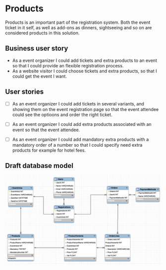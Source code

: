 # Products

Products is an important part of the registration system. Both the event ticket in it self, as well as add-ons as dinners, sightseeing and so on are considered products in this solution.

## Business user story

* As a event organizer I could add tickets and extra products to an event so that I could provide an flexible registration process.
* As a website visitor I could choose tickets and extra products, so that I could get the event I want.

## User stories

- [ ] As an event organizer I could add tickets in several variants, and showing them on the event registration page so that the event attendee could see the optioons and order the right ticket.
- [ ] As an event organizer I could add extra products associated with an event so that the event attendee.
- [ ] As an event organizer I could add mandatory extra products with a mandatory order of a number so that I could specify need extra products for example for hotel fees.


## Draft database model

![Draft database model](Database-model-draft.png "Draft database model")
